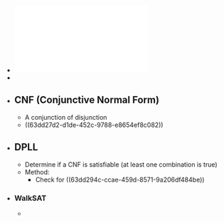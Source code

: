 - ![09_EffectivePropositionalInference.pdf](../assets/09_EffectivePropositionalInference_1675437846302_0.pdf)
-
- ## CNF (Conjunctive Normal Form)
	- A conjunction of disjunction
	- ((63dd27d2-d1de-452c-9788-e8654ef8c082))
- ## DPLL
	- Determine if a CNF is satisfiable (at least one combination is true)
	- Method:
		- Check for ((63dd294c-ccae-459d-8571-9a206df484be))
- ### WalkSAT
	-
